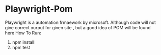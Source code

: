 # Playwright-Pom
Playwright is a automation frmaework by microsoft.
Although code will not give correct ourput for given site , but a good idea of POM will be found here
How To Run:
1. npm install
2. npm test
